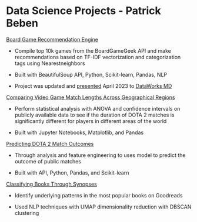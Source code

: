 # Data Science Projects - Patrick Beben

[Board Game Recommendation Engine](Boardgame%20Recommendation%20Engine.ipynb)

- Compile top 10k games from the BoardGameGeek API and make recommendations based on TF-IDF vectorization and categorization tags using Nearestneighbors

- Built with BeautifulSoup API, Python, Scikit-learn, Pandas, NLP

- Project was updated and [presented](Board%20Game%20Recommendation%20System.pdf) April 2023 to [DataWorks MD](https://www.meetup.com/dataworks/events/292161216)

[Comparing Video Game Match Lengths Across Geographical Regions](Dota%20Game%20Length%20Across%20Regions.ipynb)

- Perform statistical analysis with ANOVA and confidence intervals on publicly available data to see if the duration of DOTA 2 matches is significantly different for players in different areas of the world 

- Built with Jupyter Notebooks, Matplotlib, and Pandas

[Predicting DOTA 2 Match Outcomes](Predicting%20Dota%202%20Matches%20-%20Capstone%20II.ipynb)

- Through analysis and feature engineering to uses model to predict the outcome of public matches 

- Built with API, Python, Pandas, and Scikit-learn

[Classifying Books Through Synopses](Clustering_Books_by_Synopsis.ipynb)

- Identify underlying patterns in the most popular books on Goodreads

- Used NLP techniques with UMAP dimensionality reduction with DBSCAN clustering
